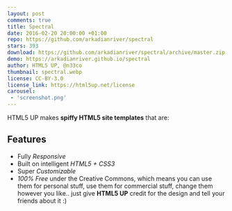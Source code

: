 ```yaml
---
layout: post
comments: true
title: Spectral
date: 2016-02-20 20:00:00 +01:00
repo: https://github.com/arkadianriver/spectral
stars: 393
download: https://github.com/arkadianriver/spectral/archive/master.zip
demo: https://arkadianriver.github.io/spectral
author: HTML5 UP, @n33co
thumbnail: spectral.webp
license: CC-BY-3.0
license_link: https://html5up.net/license
carousel:
 - 'screenshot.png'
---
```


HTML5 UP makes **spiffy HTML5 site templates** that are:

## Features

* Fully _Responsive_
* Built on intelligent _HTML5 + CSS3_
* Super _Customizable_
* _100% Free_ under the Creative Commons, which means you can use them for personal stuff, use them for commercial stuff, change them however you like.. just give **HTML5 UP** credit for the design and tell your friends about it :)

